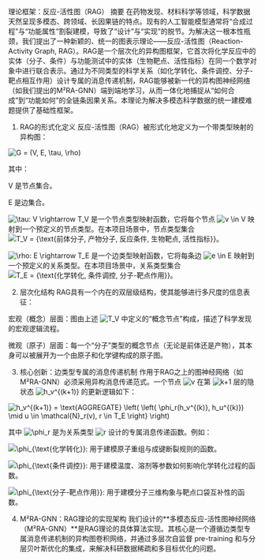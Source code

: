 理论框架：反应-活性图（RAG）
摘要
在药物发现、材料科学等领域，科学数据天然呈现多模态、跨领域、长因果链的特点。现有的人工智能模型通常将“合成过程”与“功能属性”割裂建模，导致了“设计”与“实现”的脱节。为解决这一根本性瓶颈，我们提出了一种新颖的、统一的图表示理论——反应-活性图（Reaction-Activity Graph, RAG）。RAG是一个层次化的异构图框架，它首次将化学反应中的实体（分子、条件）与功能测试中的实体（生物靶点、活性指标）在同一个数学对象中进行联合表示。通过为不同类型的科学关系（如化学转化、条件调控、分子-靶点相互作用）设计专属的消息传递机制，RAG能够被新一代的异构图神经网络（如我们提出的M²RA-GNN）端到端地学习，从而一体化地捕捉从“如何合成”到“功能如何”的全链条因果关系。本理论为解决多模态科学数据的统一建模难题提供了基础性框架。

1. RAG的形式化定义
反应-活性图（RAG）被形式化地定义为一个带类型映射的异构图：

<img src="https://latex.codecogs.com/svg.latex?G%20%3D%20(V%2C%20E%2C%20%5Ctau%2C%20%5Crho" title="G = (V, E, \tau, \rho)" />

其中：

V 是节点集合。

E 是边集合。

<img src="https://latex.codecogs.com/svg.latex?%5Ctau%3A%20V%20%5Crightarrow%20T_V" title="\tau: V \rightarrow T_V" /> 是一个节点类型映射函数，它将每个节点 <img src="https://latex.codecogs.com/svg.latex?v%20%5Cin%20V" title="v \in V" /> 映射到一个预定义的节点类型。在本项目场景中，节点类型集合 <img src="https://latex.codecogs.com/svg.latex?T_V%20%3D%20%5C%7B%5Ctext%7B%E5%89%8D%E4%BD%93%E5%88%86%E5%AD%90%2C%20%E4%BA%A7%E7%89%A9%E5%88%86%E5%AD%90%2C%20%E5%8F%8D%E5%BA%94%E6%9D%A1%E4%BB%B6%2C%20%E7%94%9F%E7%89%A9%E9%9D%B6%E7%82%B9%2C%20%E6%B4%BB%E6%80%A7%E6%8C%87%E6%A0%87%7D%7D" title="T_V = {\text{前体分子, 产物分子, 反应条件, 生物靶点, 活性指标}}" />。

<img src="https://latex.codecogs.com/svg.latex?%5Crho%3A%20E%20%5Crightarrow%20T_E" title="\rho: E \rightarrow T_E" /> 是一个边类型映射函数，它将每条边 <img src="https://latex.codecogs.com/svg.latex?e%20%5Cin%20E" title="e \in E" /> 映射到一个预定义的关系类型。在本项目场景中，关系类型集合 <img src="https://latex.codecogs.com/svg.latex?T_E%20%3D%20%5C%7B%5Ctext%7B%E5%8C%96%E5%AD%A6%E8%BD%AC%E5%8C%96%2C%20%E6%9D%A1%E4%BB%B6%E8%B0%83%E6%8E%A7%2C%20%E5%88%86%E5%AD%90-%E9%9D%B6%E7%82%B9%E4%BD%9C%E7%94%A8%7D%7D" title="T_E = {\text{化学转化, 条件调控, 分子-靶点作用}}" />。

2. 层次化结构
RAG具有一个内在的双层级结构，使其能够进行多尺度的信息表征：

宏观（概念）层面：图由上述 <img src="https://latex.codecogs.com/svg.latex?T_V" title="T_V" /> 中定义的“概念节点”构成，描述了科学发现的宏观逻辑流程。

微观（原子）层面：每一个“分子”类型的概念节点（无论是前体还是产物），其本身可以被展开为一个由原子和化学键构成的原子图。

3. 核心创新：边类型专属的消息传递机制
作用于RAG之上的图神经网络（如M²RA-GNN）必须采用异构消息传递范式。一个节点 <img src="https://latex.codecogs.com/svg.latex?v" title="v" /> 在第 <img src="https://latex.codecogs.com/svg.latex?k%2B1" title="k+1" /> 层的隐状态 <img src="https://latex.codecogs.com/svg.latex?h_v%5E%7B(k%2B1)%7D" title="h_v^{(k+1)}" /> 的更新逻辑如下：

<img src="https://latex.codecogs.com/svg.latex?h_v%5E%7B(k%2B1)%7D%20%3D%20%5Ctext%7BAGGREGATE%7D%20%5Cleft(%20%5Cleft%5C%7B%20%5Cphi_r(h_v%5E%7B(k)%7D%2C%20h_u%5E%7B(k)%7D)%20%5Cmid%20u%20%5Cin%20%5Cmathcal%7BN%7D_r(v)%2C%20r%20%5Cin%20T_E%20%5Cright%5C%7D%20%5Cright" title="h_v^{(k+1)} = \text{AGGREGATE} \left( \left{ \phi_r(h_v^{(k)}, h_u^{(k)}) \mid u \in \mathcal{N}_r(v), r \in T_E \right} \right)" />

其中 <img src="https://latex.codecogs.com/svg.latex?%5Cphi_r" title="\phi_r" /> 是为关系类型 <img src="https://latex.codecogs.com/svg.latex?r" title="r" /> 设计的专属消息传递函数。例如：

<img src="https://latex.codecogs.com/svg.latex?%5Cphi_%7B%5Ctext%7B%E5%8C%96%E5%AD%A6%E8%BD%AC%E5%8C%96%7D%7D" title="\phi_{\text{化学转化}}" />: 用于建模原子重组与成键断裂规则的函数。

<img src="https://latex.codecogs.com/svg.latex?%5Cphi_%7B%5Ctext%7B%E6%9D%A1%E4%BB%B6%E8%B0%83%E6%8E%A7%7D%7D" title="\phi_{\text{条件调控}}" />: 用于建模温度、溶剂等参数如何影响化学转化过程的函数。

<img src="https://latex.codecogs.com/svg.latex?%5Cphi_%7B%5Ctext%7B%E5%88%86%E5%AD%90-%E9%9D%B6%E7%82%B9%E4%BD%9C%E7%94%A8%7D%7D" title="\phi_{\text{分子-靶点作用}}" />: 用于建模分子三维构象与靶点口袋互补性的函数。

4. M²RA-GNN：RAG理论的实现架构
我们设计的**多模态反应-活性图神经网络（M²RA-GNN）**是RAG理论的具体算法实现。其核心是一个遵循边类型专属消息传递机制的异构图卷积网络，并通过多层次自监督 pre-training 和与分层贝叶斯优化的集成，来解决科研数据稀疏和多目标优化的问题。
